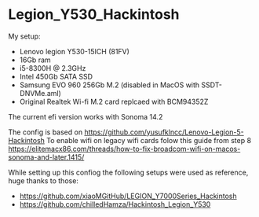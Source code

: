 # Legion_Y530_Hackintosh

My setup:
- Lenovo legion Y530-15ICH (81FV)
- 16Gb ram
- i5-8300H @ 2.3GHz
- Intel 450Gb SATA SSD
- Samsung EVO 960 256Gb M.2 (disabled in MacOS with SSDT-DNVMe.aml)
- Original Realtek Wi-fi M.2 card replcaed with BCM94352Z


The current efi version works with Sonoma 14.2

The config is based on
https://github.com/yusufklncc/Lenovo-Legion-5-Hackintosh
To enable wifi on legacy wifi cards folow this guide from step 8 
https://elitemacx86.com/threads/how-to-fix-broadcom-wifi-on-macos-sonoma-and-later.1415/



While setting up this confiog the following setups were used as reference, huge thanks to those:
- https://github.com/xiaoMGitHub/LEGION_Y7000Series_Hackintosh
- https://github.com/chilledHamza/Hackintosh_Legion_Y530
